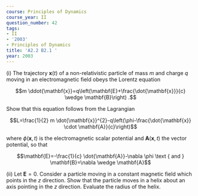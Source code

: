 ```yaml
---
course: Principles of Dynamics
course_year: II
question_number: 42
tags:
- II
- '2003'
- Principles of Dynamics
title: 'A2.2 B2.1 '
year: 2003
---
```



(i) The trajectory $\mathbf{x}(t)$ of a non-relativistic particle of mass $m$ and charge $q$ moving in an electromagnetic field obeys the Lorentz equation

$$m \ddot{\mathbf{x}}=q\left(\mathbf{E}+\frac{\dot{\mathbf{x}}}{c} \wedge \mathbf{B}\right) .$$

Show that this equation follows from the Lagrangian

$$L=\frac{1}{2} m \dot{\mathbf{x}}^{2}-q\left(\phi-\frac{\dot{\mathbf{x}} \cdot \mathbf{A}}{c}\right)$$

where $\phi(\mathbf{x}, t)$ is the electromagnetic scalar potential and $\mathbf{A}(\mathbf{x}, t)$ the vector potential, so that

$$\mathbf{E}=-\frac{1}{c} \dot{\mathbf{A}}-\nabla \phi \text { and } \mathbf{B}=\nabla \wedge \mathbf{A}$$

(ii) Let $\mathbf{E}=0$. Consider a particle moving in a constant magnetic field which points in the $z$ direction. Show that the particle moves in a helix about an axis pointing in the $z$ direction. Evaluate the radius of the helix.